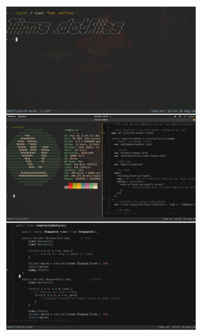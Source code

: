 ![image](https://github.com/timmPrice/.dotfiles/blob/main/.images/dotfiles.png)
![image](https://github.com/timmPrice/.dotfiles/blob/main/.images/terminal.png)
![image](https://github.com/timmPrice/.dotfiles/blob/main/.images/nvim.png)
